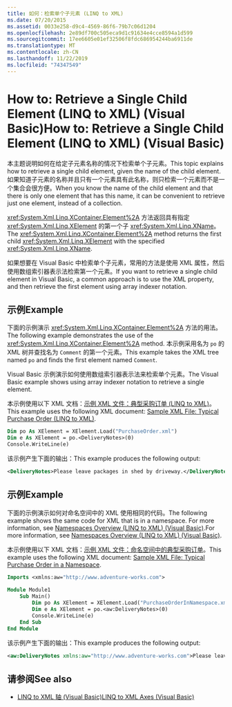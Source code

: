 ```yaml
---
title: 如何：检索单个子元素 (LINQ to XML)
ms.date: 07/20/2015
ms.assetid: 0033e258-d9c4-4569-86f6-79b7c06d1204
ms.openlocfilehash: 2e89df700c505eca9d1c91634e4cce8594a1d599
ms.sourcegitcommit: 17ee6605e01ef32506f8fdc686954244ba6911de
ms.translationtype: MT
ms.contentlocale: zh-CN
ms.lasthandoff: 11/22/2019
ms.locfileid: "74347549"
---
```

# <a name="how-to-retrieve-a-single-child-element-linq-to-xml-visual-basic"></a><span data-ttu-id="35332-102">How to: Retrieve a Single Child Element (LINQ to XML) (Visual Basic)</span><span class="sxs-lookup"><span data-stu-id="35332-102">How to: Retrieve a Single Child Element (LINQ to XML) (Visual Basic)</span></span>
<span data-ttu-id="35332-103">本主题说明如何在给定子元素名称的情况下检索单个子元素。</span><span class="sxs-lookup"><span data-stu-id="35332-103">This topic explains how to retrieve a single child element, given the name of the child element.</span></span> <span data-ttu-id="35332-104">如果知道子元素的名称并且只有一个元素具有此名称，则只检索一个元素而不是一个集合会很方便。</span><span class="sxs-lookup"><span data-stu-id="35332-104">When you know the name of the child element and that there is only one element that has this name, it can be convenient to retrieve just one element, instead of a collection.</span></span>  
  
 <span data-ttu-id="35332-105"><xref:System.Xml.Linq.XContainer.Element%2A> 方法返回具有指定 <xref:System.Xml.Linq.XElement> 的第一个子 <xref:System.Xml.Linq.XName>。</span><span class="sxs-lookup"><span data-stu-id="35332-105">The <xref:System.Xml.Linq.XContainer.Element%2A> method returns the first child <xref:System.Xml.Linq.XElement> with the specified <xref:System.Xml.Linq.XName>.</span></span>  
  
 <span data-ttu-id="35332-106">如果想要在 Visual Basic 中检索单个子元素，常用的方法是使用 XML 属性，然后使用数组索引器表示法检索第一个元素。</span><span class="sxs-lookup"><span data-stu-id="35332-106">If you want to retrieve a single child element in Visual Basic, a common approach is to use the XML property, and then retrieve the first element using array indexer notation.</span></span>  
  
## <a name="example"></a><span data-ttu-id="35332-107">示例</span><span class="sxs-lookup"><span data-stu-id="35332-107">Example</span></span>  
 <span data-ttu-id="35332-108">下面的示例演示 <xref:System.Xml.Linq.XContainer.Element%2A> 方法的用法。</span><span class="sxs-lookup"><span data-stu-id="35332-108">The following example demonstrates the use of the <xref:System.Xml.Linq.XContainer.Element%2A> method.</span></span> <span data-ttu-id="35332-109">本示例采用名为 `po` 的 XML 树并查找名为 `Comment` 的第一个元素。</span><span class="sxs-lookup"><span data-stu-id="35332-109">This example takes the XML tree named `po` and finds the first element named `Comment`.</span></span>  
  
 <span data-ttu-id="35332-110">Visual Basic 示例演示如何使用数组索引器表示法来检索单个元素。</span><span class="sxs-lookup"><span data-stu-id="35332-110">The Visual Basic example shows using array indexer notation to retrieve a single element.</span></span>  
  
 <span data-ttu-id="35332-111">本示例使用以下 XML 文档：[示例 XML 文件：典型采购订单 (LINQ to XML)](../../../../visual-basic/programming-guide/concepts/linq/sample-xml-file-typical-purchase-order-linq-to-xml.md)。</span><span class="sxs-lookup"><span data-stu-id="35332-111">This example uses the following XML document: [Sample XML File: Typical Purchase Order (LINQ to XML)](../../../../visual-basic/programming-guide/concepts/linq/sample-xml-file-typical-purchase-order-linq-to-xml.md).</span></span>  
  
```vb  
Dim po As XElement = XElement.Load("PurchaseOrder.xml")  
Dim e As XElement = po.<DeliveryNotes>(0)  
Console.WriteLine(e)  
```  
  
 <span data-ttu-id="35332-112">该示例产生下面的输出：</span><span class="sxs-lookup"><span data-stu-id="35332-112">This example produces the following output:</span></span>  
  
```xml  
<DeliveryNotes>Please leave packages in shed by driveway.</DeliveryNotes>  
```  
  
## <a name="example"></a><span data-ttu-id="35332-113">示例</span><span class="sxs-lookup"><span data-stu-id="35332-113">Example</span></span>  
 <span data-ttu-id="35332-114">下面的示例演示如何对命名空间中的 XML 使用相同的代码。</span><span class="sxs-lookup"><span data-stu-id="35332-114">The following example shows the same code for XML that is in a namespace.</span></span> <span data-ttu-id="35332-115">For more information, see [Namespaces Overview (LINQ to XML) (Visual Basic)](namespaces-overview-linq-to-xml.md).</span><span class="sxs-lookup"><span data-stu-id="35332-115">For more information, see [Namespaces Overview (LINQ to XML) (Visual Basic)](namespaces-overview-linq-to-xml.md).</span></span>  
  
 <span data-ttu-id="35332-116">本示例使用以下 XML 文档：[示例 XML 文件：命名空间中的典型采购订单](../../../../visual-basic/programming-guide/concepts/linq/sample-xml-file-typical-purchase-order-in-a-namespace.md)。</span><span class="sxs-lookup"><span data-stu-id="35332-116">This example uses the following XML document: [Sample XML File: Typical Purchase Order in a Namespace](../../../../visual-basic/programming-guide/concepts/linq/sample-xml-file-typical-purchase-order-in-a-namespace.md).</span></span>  
  
```vb  
Imports <xmlns:aw="http://www.adventure-works.com">  
  
Module Module1  
    Sub Main()  
        Dim po As XElement = XElement.Load("PurchaseOrderInNamespace.xml")  
        Dim e As XElement = po.<aw:DeliveryNotes>(0)  
        Console.WriteLine(e)  
    End Sub  
End Module  
```  
  
 <span data-ttu-id="35332-117">该示例产生下面的输出：</span><span class="sxs-lookup"><span data-stu-id="35332-117">This example produces the following output:</span></span>  
  
```xml  
<aw:DeliveryNotes xmlns:aw="http://www.adventure-works.com">Please leave packages in shed by driveway.</aw:DeliveryNotes>  
```  
  
## <a name="see-also"></a><span data-ttu-id="35332-118">请参阅</span><span class="sxs-lookup"><span data-stu-id="35332-118">See also</span></span>

- [<span data-ttu-id="35332-119">LINQ to XML 轴 (Visual Basic)</span><span class="sxs-lookup"><span data-stu-id="35332-119">LINQ to XML Axes (Visual Basic)</span></span>](../../../../visual-basic/programming-guide/concepts/linq/linq-to-xml-axes.md)
